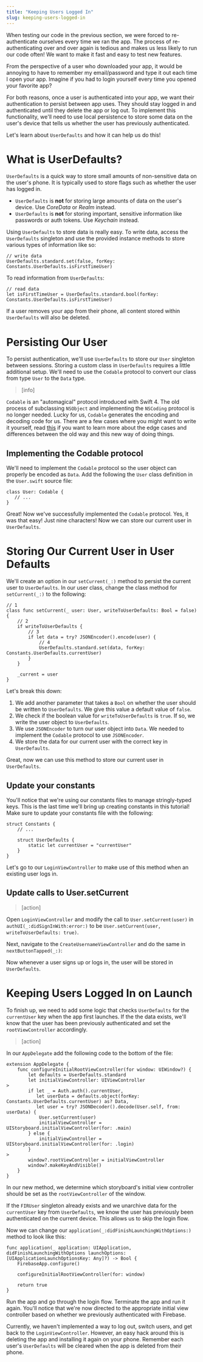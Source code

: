 ```yaml
---
title: "Keeping Users Logged In"
slug: keeping-users-logged-in
---
```


When testing our code in the previous section, we were forced to re-authenticate ourselves every time we ran the app. The process of re-authenticating over and over again is tedious and makes us less likely to run our code often! We want to make it fast and easy to test new features.

From the perspective of a user who downloaded your app, it would be annoying to have to remember my email/password and type it out each time I open your app. Imagine if you had to login yourself every time you opened your favorite app?

For both reasons, once a user is authenticated into your app, we want their authentication to persist between app uses. They should stay logged in and authenticated until they delete the app or log out. To implement this functionality, we'll need to use local persistence to store some data on the user's device that tells us whether the user has previously authenticated.

Let's learn about `UserDefaults` and how it can help us do this!

# What is UserDefaults?

`UserDefaults` is a quick way to store small amounts of non-sensitive data on the user's phone. It is typically used to store flags such as whether the user has logged in.

- `UserDefaults` is **not** for storing large amounts of data on the user's device. Use _CoreData_ or _Realm_ instead.
- `UserDefaults` is **not** for storing important, sensitive information like passwords or auth tokens. Use _Keychain_ instead.

Using `UserDefaults` to store data is really easy. To write data, access the `UserDefaults` singleton and use the provided instance methods to store various types of information like so:

```
// write data
UserDefaults.standard.set(false, forKey: Constants.UserDefaults.isFirstTimeUser)
```

To read information from `UserDefaults`:

```
// read data
let isFirstTimeUser = UserDefaults.standard.bool(forKey: Constants.UserDefaults.isFirstTimeUser)
```

If a user removes your app from their phone, all content stored within `UserDefaults` will also be deleted.

# Persisting Our User

To persist authentication, we'll use `UserDefaults` to store our `User` singleton between sessions. Storing a custom class in `UserDefaults` requires a little additional setup. We'll need to use the `Codable` protocol to convert our class from type `User` to the `Data` type.

> [info]
>
`Codable` is an "automagical" protocol introduced with Swift 4. The old process of subclassing `NSObject` and implementing the `NSCoding` protocol is no longer needed. Lucky for us, `Codable` generates the encoding and decoding code for us. There are a few cases where you might want to write it yourself, read [this](https://medium.com/if-let-swift-programming/migrating-to-codable-from-nscoding-ddc2585f28a4) if you want to learn more about the edge cases and differences between the old way and this new way of doing things.

## Implementing the Codable protocol

We'll need to implement the `Codable` protocol so the user object can properly be encoded as `Data`. Add the following the `User` class definition in the `User.swift` source file:

```
class User: Codable {
   // ...
}
```

Great! Now we've successfully implemented the `Codable` protocol. Yes, it was that easy! Just nine characters! Now we can store our current user in `UserDefaults`.

# Storing Our Current User in User Defaults

We'll create an option in our `setCurrent(_:)` method to persist the current user to `UserDefaults`. In our user class, change the class method for `setCurrent(_:)` to the following:

```
// 1
class func setCurrent(_ user: User, writeToUserDefaults: Bool = false) {
    // 2
    if writeToUserDefaults {
        // 3
        if let data = try? JSONEncoder().encode(user) {
            // 4
            UserDefaults.standard.set(data, forKey: Constants.UserDefaults.currentUser)
        }
    }

    _current = user
}
```

Let's break this down:

1. We add another parameter that takes a `Bool` on whether the user should be written to `UserDefaults`. We give this value a default value of `false`.
1. We check if the boolean value for `writeToUserDefaults` is `true`. If so, we write the user object to `UserDefaults`.
1. We use `JSONEncoder` to turn our user object into `Data`. We needed to implement the `Codable` protocol to use `JSONEncoder`.
1. We store the data for our current user with the correct key in `UserDefaults`.

Great, now we can use this method to store our current user in `UserDefaults`.

## Update your constants

You'll notice that we're using our constants files to manage stringly-typed keys. This is the last time we'll bring up creating constants in this tutorial! Make sure to update your constants file with the following:

```
struct Constants {
    // ...

    struct UserDefaults {
        static let currentUser = "currentUser"
    }
}
```

Let's go to our `LoginViewController` to make use of this method when an existing user logs in.

## Update calls to User.setCurrent

> [action]
>
Open `LoginViewController` and modify the call to `User.setCurrent(user)` in `authUI(_:didSignInWith:error:)` to be `User.setCurrent(user, writeToUserDefaults: true)`.
>
Next, navigate to the `CreateUsernameViewController` and do the same in `nextButtonTapped(_:)`:

Now whenever a user signs up or logs in, the user will be stored in `UserDefaults`.

# Keeping Users Logged In on Launch

To finish up, we need to add some logic that checks `UserDefaults` for the `currentUser` key when the app first launches. If the the data exists, we'll know that the user has been previously authenticated and set the `rootViewController` accordingly.

> [action]
>
In our `AppDelegate` add the following code to the bottom of the file:
>
```
extension AppDelegate {
    func configureInitialRootViewController(for window: UIWindow?) {
        let defaults = UserDefaults.standard
        let initialViewController: UIViewController
>
        if let _ = Auth.auth().currentUser,
           let userData = defaults.object(forKey: Constants.UserDefaults.currentUser) as? Data,
           let user = try? JSONDecoder().decode(User.self, from: userData) {
            User.setCurrent(user)
            initialViewController = UIStoryboard.initialViewController(for: .main)
        } else {
            initialViewController = UIStoryboard.initialViewController(for: .login)
        }
>
        window?.rootViewController = initialViewController
        window?.makeKeyAndVisible()
    }
}
```

In our new method, we determine which storyboard's initial view controller should be set as the `rootViewController` of the window.

If the `FIRUser` singleton already exists and we unarchive data for the `currentUser` key from `UserDefaults`, we know the user has previously been authenticated on the current device. This allows us to skip the login flow.

Now we can change our `application(_:didFinishLaunchingWithOptions:)` method to look like this:

```
func application(_ application: UIApplication, didFinishLaunchingWithOptions launchOptions: [UIApplicationLaunchOptionsKey: Any]?) -> Bool {
    FirebaseApp.configure()

    configureInitialRootViewController(for: window)

    return true
}
```

Run the app and go through the login flow. Terminate the app and run it again. You'll notice that we're now directed to the appropriate initial view controller based on whether we previously authenticated with Firebase.

Currently, we haven't implemented a way to log out, switch users, and get back to the `LoginViewController`. However, an easy hack around this is deleting the app and installing it again on your phone. Remember each user's `UserDefaults` will be cleared when the app is deleted from their phone.
